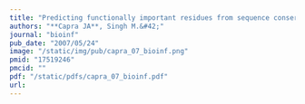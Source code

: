 ```yaml
---
title: "Predicting functionally important residues from sequence conservation"
authors: "**Capra JA**, Singh M.&#42;"
journal: "bioinf"
pub_date: "2007/05/24"
image: "/static/img/pub/capra_07_bioinf.png"
pmid: "17519246"
pmcid: ""
pdf: "/static/pdfs/capra_07_bioinf.pdf"
url: 
---
```

        
